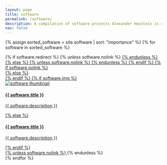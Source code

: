 ```yaml
---
layout: page
title: software
permalink: /software/
description: A compilation of software projects Alexander Heinlein is contributing to.
nav: false
---
```


<div class="software grid">

  {% assign sorted_software = site.software | sort: "importance" %}
  {% for software in sorted_software %}
  <div class="grid-item">
    {% if software.redirect %}
      {% unless software.nolink %}
        <a href="{{ software.redirect }}" target="_blank">
      {% endunless %}  
    {% else %}
      {% unless software.nolink %}
        <a href="{{ software.url | relative_url }}">
      {% endunless %}    
    {% endif %}
    {% if software.nolink %}
      <div class="card">
    {% else %}
      <div class="card hoverable">
    {% endif %}
        {% if software.img %}
        <div class="row no-gutters">
          <div class="col-md-2">
            <img src="{{ software.img | relative_url }}" class="card-img" alt="software thumbnail">
          </div>        
          <div class="col-md-10">
            <div class="card-body">
              <h4 class="card-title">{{ software.title }}</h4>
              <p class="card-text">{{ software.description }}</p>
            </div>
          </div>
        </div>
        {% else %}
        <div class="card-body">
          <h4 class="card-title">{{ software.title }}</h4>
          <p class="card-text">{{ software.description }}</p>              
        </div>
        {% endif %}
      </div>
    {% unless software.nolink %}
      </a>
    {% endunless %}
  </div>
{% endfor %}

</div>
